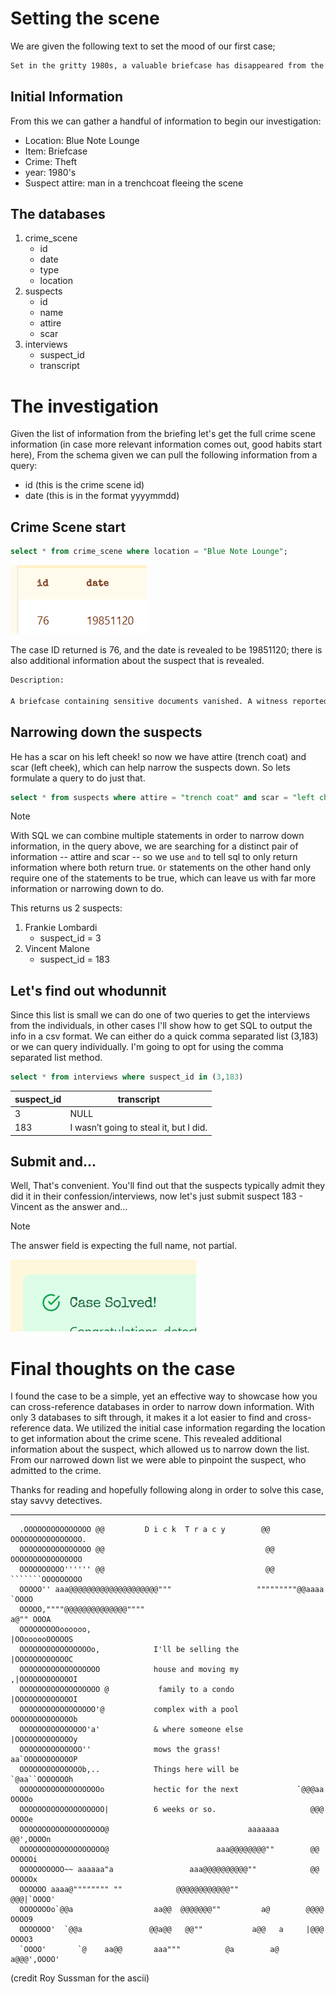 # Setting the scene

We are given the following text to set the mood of our first case;

```txt
Set in the gritty 1980s, a valuable briefcase has disappeared from the Blue Note Lounge. A witness reported that a man in a trench coat was seen fleeing the scene. Investigate the crime scene, review the list of suspects, and examine interview transcripts to reveal the culprit.
```
## Initial Information
From this we can gather a handful of information to begin our investigation:
 - Location: Blue Note Lounge
 - Item: Briefcase
 - Crime: Theft
 - year: 1980's
 - Suspect attire: man in a trenchcoat fleeing the scene
## The databases
1. crime_scene
    - id
    - date
    - type
    - location
2. suspects
	- id
	- name
	- attire
	- scar
3. interviews
	- suspect_id
	- transcript


# The investigation
Given the list of information from the briefing let's get the full crime scene information  (in case more relevant information comes out, good habits start here), From the schema given we can pull the following information from a query:
- id (this is the crime scene id)
- date (this is in the format yyyymmdd)

## Crime Scene start
```sql
select * from crime_scene where location = "Blue Note Lounge";
```

![Case_Info](../images/Case_Info.png)

The case ID returned is 76, and the date is revealed to be 19851120; there is also additional information about the suspect that is revealed.
```txt
Description:

A briefcase containing sensitive documents vanished. A witness reported a man in a trench coat with a scar on his left cheek fleeing the scene.
```
## Narrowing down the suspects
He has a scar on his left cheek! so now we have attire (trench coat) and scar (left cheek), which can help narrow the suspects down. So lets formulate a query to do just that.

```sql
select * from suspects where attire = "trench coat" and scar = "left cheek";
```

> [!note]
> With SQL we can combine multiple statements in order to narrow down information, in the query above, we are searching for a distinct pair of information -- attire and scar -- so we use `and` to tell sql to only return information where both return true. `Or` statements on the other hand only require one of the statements to be true, which can leave us with far more information or narrowing down to do.

This returns us 2 suspects:
1. Frankie Lombardi
	- suspect_id = 3
2. Vincent Malone
	- suspect_id = 183

## Let's find out whodunnit
Since this list is small we can do one of two queries to get the interviews from the individuals, in other cases I'll show how to get SQL to output the info in a csv format.
We can either do a quick comma separated list (3,183) or we can query individually. I'm going to opt for using the comma separated list method.
```sql
select * from interviews where suspect_id in (3,183)
```

| suspect_id | transcript                             |
| ---------- | -------------------------------------- |
| 3          | NULL                                   |
| 183        | I wasn’t going to steal it, but I did. |

## Submit and...
Well, That's convenient. You'll find out that the suspects typically admit they did it in their confession/interviews, now let's just submit suspect 183 - Vincent as the answer and... 

> [!note] 
> The answer field is expecting the full name, not partial. 


![Case_Solved](../images/Case_Solved.png)

# Final thoughts on the case

I found the case to be a simple, yet an effective way to showcase how you can cross-reference databases in order to narrow down information. With only 3 databases to sift through, it makes it a lot easier to find and cross-reference data. 
We utilized the initial case information regarding the location to get information about the crime scene. This revealed additional information about the suspect, which allowed us to narrow down the list. From our narrowed down list we were able to pinpoint the suspect, who admitted to the crime.

Thanks for reading and hopefully following along in order to solve this case, stay savvy detectives.

---
```
  .OOOOOOOOOOOOOOO @@         D i c k  T r a c y        @@ OOOOOOOOOOOOOOOO.
  OOOOOOOOOOOOOOOO @@                                    @@ OOOOOOOOOOOOOOOO
  OOOOOOOOOO'''''' @@                                    @@ ```````OOOOOOOOO
  OOOOO'' aaa@@@@@@@@@@@@@@@@@@@@"""                   """""""""@@aaaa `OOOO
  OOOOO,""""@@@@@@@@@@@@@@""""                                     a@"" OOOA
  OOOOOOOOOoooooo,                                            |OOoooooOOOOOS
  OOOOOOOOOOOOOOOOo,            I'll be selling the           |OOOOOOOOOOOOC
  OOOOOOOOOOOOOOOOOO            house and moving my          ,|OOOOOOOOOOOOI
  OOOOOOOOOOOOOOOOOO @           family to a condo           |OOOOOOOOOOOOOI
  OOOOOOOOOOOOOOOOO'@           complex with a pool          OOOOOOOOOOOOOOb
  OOOOOOOOOOOOOOO'a'            & where someone else         |OOOOOOOOOOOOOy
  OOOOOOOOOOOOOO''              mows the grass!           aa`OOOOOOOOOOOP
  OOOOOOOOOOOOOOb,..            Things here will be           `@aa``OOOOOOOh
  OOOOOOOOOOOOOOOOOOo           hectic for the next             `@@@aa OOOOo
  OOOOOOOOOOOOOOOOOOO|          6 weeks or so.                     @@@ OOOOe
  OOOOOOOOOOOOOOOOOOO@                               aaaaaaa       @@',OOOOn
  OOOOOOOOOOOOOOOOOOO@                        aaa@@@@@@@@""        @@ OOOOOi
  OOOOOOOOOO~~ aaaaaa"a                 aaa@@@@@@@@@@""            @@ OOOOOx
  OOOOOO aaaa@"""""""" ""            @@@@@@@@@@@@""               @@@|`OOOO'
  OOOOOOOo`@@a                  aa@@  @@@@@@@""         a@        @@@@ OOOO9
  OOOOOOO'  `@@a               @@a@@   @@""           a@@   a     |@@@ OOOO3
  `OOOO'       `@    aa@@       aaa"""          @a        a@     a@@@',OOOO'

```
(credit Roy Sussman for the ascii)